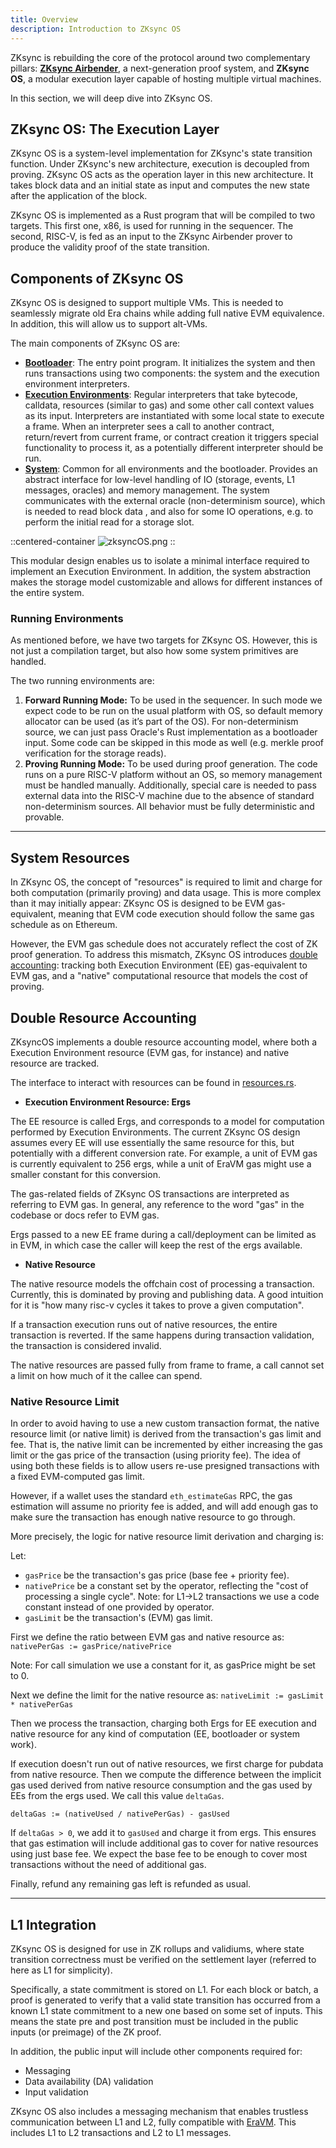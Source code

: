 ```yaml
---
title: Overview
description: Introduction to ZKsync OS
---
```


ZKsync is rebuilding the core of the protocol around two complementary
pillars: [**ZKsync Airbender**](/zksync-protocol/zksync-airbender/overview),
a next-generation proof system,
and **ZKsync OS**, a modular execution layer capable of hosting multiple virtual machines.

In this section, we will deep dive into ZKsync OS.

## ZKsync OS: The Execution Layer

ZKsync OS is a system-level implementation for ZKsync's state transition function.
Under ZKsync's new architecture, execution is decoupled from proving.
ZKsync OS acts as the operation layer in this new architecture.
It takes block data and an initial state as input and computes the
new state after the application of the block.

ZKsync OS is implemented as a Rust program that will be compiled to two targets. This first one, x86, is used for running in the sequencer.
The second, RISC-V, is fed as an input to the ZKsync Airbender prover to produce the validity proof of the state transition.

## Components of ZKsync OS

ZKsync OS is designed to support multiple VMs. This is needed to seamlessly migrate old Era chains while adding full native EVM equivalence.
In addition, this will allow us to support alt-VMs.

The main components of ZKsync OS are:

- [**Bootloader**](/zksync-protocol/zksyncos/bootloader): The entry point program. It initializes the system and then
runs transactions using two components: the system and the execution environment interpreters.
- [**Execution Environments**](/zksync-protocol/zksyncos/execution-environment): Regular interpreters that take bytecode,
calldata, resources (similar to gas) and some other call context values
as its input. Interpreters are instantiated with some local state to execute a frame. When an interpreter sees a call to another contract,
return/revert from current frame, or contract creation it triggers special functionality to process it, as a potentially different
interpreter should be run.
- [**System**](/zksync-protocol/zksyncos/system): Common for all environments and the bootloader. Provides an abstract interface for
low-level handling of IO (storage, events,
L1 messages, oracles) and memory management. The system communicates with the external oracle (non-determinism source), which is needed to read block data
, and also for some IO operations, e.g. to perform the initial read for a storage slot.

::centered-container
![zksyncOS.png](/images/zksyncos-airbender/zksyncOS.png)
::

This modular design enables us to isolate a minimal interface required to implement an Execution Environment. In addition, the system abstraction
makes the storage model customizable and allows for different instances of the entire system.

### Running Environments

As mentioned before, we have two targets for ZKsync OS. However, this is not just a compilation target, but also how some system primitives
are handled.

The two running environments are:

1. **Forward Running Mode:** To be used in the sequencer. In such mode we expect code to be run on the usual platform with OS,
so default memory allocator can be used (as it’s part of the OS). For non-determinism source, we can just pass Oracle's Rust implementation as a
bootloader input. Some code can be skipped in this mode as well (e.g. merkle proof verification for the storage reads).
2. **Proving Running Mode:** To be used during proof generation. The code runs on a pure RISC-V platform without an OS,
so memory management must be handled manually.
Additionally, special care is needed to pass external data into the RISC-V machine due to the absence of standard non-determinism sources.
All behavior must be fully deterministic and provable.

---

## System Resources
In ZKsync OS, the concept of "resources" is required to limit and charge for both computation (primarily proving) and data usage.
This is more complex than it may initially appear: ZKsync OS is designed to be EVM gas-equivalent,
meaning that EVM code execution should follow the same gas schedule as on Ethereum.

However, the EVM gas schedule does not accurately reflect the cost of ZK proof generation.
To address this mismatch, ZKsync OS introduces [double accounting](#double-resource-accounting): tracking both
Execution Environment (EE) gas-equivalent to EVM gas, and a "native" computational resource that models the cost of proving.

## Double Resource Accounting

ZKsyncOS implements a double resource accounting model, where both a Execution Environment resource (EVM gas, for instance) and native resource are tracked.

The interface to interact with resources can be found in [resources.rs](../zk_ee/src/system/resources.rs).

- **Execution Environment Resource: Ergs**

The EE resource is called Ergs, and corresponds to a model for computation performed by Execution Environments.
The current ZKsync OS design assumes every EE will use essentially the same resource for this, but potentially with a different conversion rate.
For example, a unit of EVM gas is currently equivalent to 256 ergs, while a unit of EraVM gas might use a smaller constant for this conversion.

The gas-related fields of ZKsync OS transactions are interpreted as referring to EVM gas.
In general, any reference to the word "gas" in the codebase or docs refer to EVM gas.

Ergs passed to a new EE frame during a call/deployment can be limited as in EVM, in which case the caller will keep the rest of the ergs available.

- **Native Resource**

The native resource models the offchain cost of processing a transaction. Currently, this is dominated by proving and publishing data.
A good intuition for it is "how many risc-v cycles it takes to prove a given computation".

If a transaction execution runs out of native resources, the entire transaction is reverted.
If the same happens during transaction validation, the transaction is considered invalid.

The native resources are passed fully from frame to frame, a call cannot set a limit on how much of it the callee can spend.

### Native Resource Limit

In order to avoid having to use a new custom transaction format, the native resource limit (or native limit) is derived
from the transaction's gas limit and fee. That is, the native limit can be incremented by either increasing the gas limit
or the gas price of the transaction (using priority fee). The idea of using both these fields is to allow users re-use presigned transactions
with a fixed EVM-computed gas limit.

However, if a wallet uses the standard `eth_estimateGas` RPC, the gas estimation will assume no priority fee is added,
and will add enough gas to make sure the transaction has enough native resource to go through.

More precisely, the logic for native resource limit derivation and charging is:

Let:

- `gasPrice` be the transaction's gas price (base fee + priority fee).
- `nativePrice` be a constant set by the operator, reflecting the "cost of processing a single cycle".
Note: for L1->L2 transactions we use a code constant instead of one provided by operator.
- `gasLimit` be the transaction's (EVM) gas limit.

First we define the ratio between EVM gas and native resource as: `nativePerGas := gasPrice/nativePrice`

Note: For call simulation we use a constant for it, as gasPrice might be set to 0.

Next we define the limit for the native resource as: `nativeLimit := gasLimit * nativePerGas`

Then we process the transaction, charging both Ergs for EE execution and native resource for any kind of computation (EE, bootloader or system work).

If execution doesn't run out of native resources, we first charge for pubdata from native resource.
Then we compute the difference between the implicit gas used derived from native resource consumption and the gas used by EEs from the ergs used.
We call this value `deltaGas`.

`deltaGas := (nativeUsed / nativePerGas) - gasUsed`

If `deltaGas > 0`, we add it to `gasUsed` and charge it from ergs. This ensures that gas estimation will include additional gas to cover for
native resources using just base fee. We expect the base fee to be enough to cover most transactions without the need of additional gas.

Finally, refund any remaining gas left is refunded as usual.

---

## L1 Integration

ZKsync OS is designed for use in ZK rollups and validiums, where state transition correctness must be verified on the settlement
layer (referred to here as L1 for simplicity).

Specifically, a state commitment is stored on L1. For each block or batch, a proof is generated to verify that a valid state transition has occurred
from a known L1 state commitment to a new one based on some set of inputs. This means the state pre and post transition must be included in
the public inputs (or preimage) of the ZK proof.

In addition, the public input will include other components required for:

- Messaging
- Data availability (DA) validation
- Input validation

ZKsync OS also includes a messaging mechanism that enables trustless communication between L1 and L2, fully compatible with
[EraVM](https://docs.zksync.io/zksync-protocol/rollup/l1_l2_communication). This includes L1 to L2 transactions and L2 to L1 messages.
